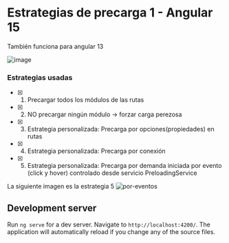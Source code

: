# Estrategias de precarga 1 - Angular 15
También funciona para angular 13


![image](https://github.com/Luiggi-piero/estrategias-de-precarga-1/assets/86317658/7ce63ec5-1137-4161-bc88-afbe668f48e0)

### Estrategias usadas
- [x] 1. Precargar todos los módulos de las rutas
- [x] 2. NO precargar ningún módulo -> forzar carga perezosa
- [x] 3. Estrategia personalizada: Precarga por opciones(propiedades) en rutas
- [x] 4. Estrategia personalizada: Precarga por conexión
- [x] 5. Estrategia personalizada: Precarga por demanda iniciada por evento (click y hover) controlado desde servicio PreloadingService

La siguiente imagen es la estrategia 5
![por-eventos](https://github.com/Luiggi-piero/estrategias-de-precarga-1/assets/86317658/3b3fcabd-ff0a-4576-8d5a-ea8719ce6e4d)


## Development server

Run `ng serve` for a dev server. Navigate to `http://localhost:4200/`. The application will automatically reload if you change any of the source files.



